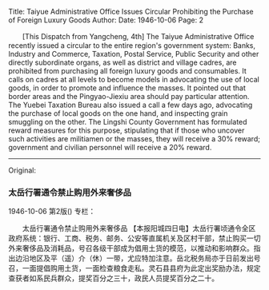 Title: Taiyue Administrative Office Issues Circular Prohibiting the Purchase of Foreign Luxury Goods
Author:
Date: 1946-10-06
Page: 2

　　[This Dispatch from Yangcheng, 4th] The Taiyue Administrative Office recently issued a circular to the entire region's government system: Banks, Industry and Commerce, Taxation, Postal Service, Public Security and other directly subordinate organs, as well as district and village cadres, are prohibited from purchasing all foreign luxury goods and consumables. It calls on cadres at all levels to become models in advocating the use of local goods, in order to promote and influence the masses. It pointed out that border areas and the Pingyao-Jiexiu area should pay particular attention. The Yuebei Taxation Bureau also issued a call a few days ago, advocating the purchase of local goods on the one hand, and inspecting grain smuggling on the other. The Lingshi County Government has formulated reward measures for this purpose, stipulating that if those who uncover such activities are militiamen or the masses, they will receive a 30% reward; government and civilian personnel will receive a 20% reward.



<hr /> 

Original: 


### 太岳行署通令禁止购用外来奢侈品

1946-10-06
第2版()
专栏：

　　太岳行署通令禁止购用外来奢侈品
    【本报阳城四日电】太岳行署顷通令全区政府系统：银行、工商、税务、邮务、公安等直属机关及区村干部，禁止购买一切外来奢侈品及消耗品，号召各级干部成为倡用土货的模范，以推动和影响群众。指出边沿地区及平（遥）介（休）一带，尤应特加注意。岳北税务局亦于日前发出号召，一面提倡购用土货，一面检查粮食走私。灵石县县府为此定出奖励办法，规定查获者如系民兵群众，提奖百分之三十，政民人员提奖百分之二十。
